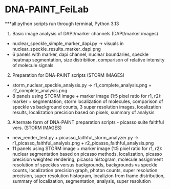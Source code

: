 # DNA-PAINT_FeiLab
***all python scripts run through terminal, Python 3.13

1) Basic image analysis of DAPI/marker channels (DAPI/marker images)
- nuclear_speckle_simple_marker_dapi.py -> visuals in nuclear_speckle_results_marker_dapi.png
- 6 panels with marker, dapi channel, nuclear boundaries, speckle heatmap segmentation, size distribition, comparison of relative intensity of molecule signals 

2) Preparation for DNA-PAINT scripts (STORM IMAGES) 
- storm_nuclear_speckle_analysis.py -> r1_complete_analysis.png + r2_complete_analysis.png
- 8 panels using STORM image + marker image (1:5 pixel ratio for r1, r2): marker + segmentation, storm localization of molecules, comparison of speckle vs background counts, 3 super resolution images, localization results, localization precision based on pixels, summary of analysis

3) Alternate form of DNA-PAINT preparation scripts - picasso suite faithful vers. (STORM IMAGES)
- new_render_test.py + picasso_faithful_storm_analyzer.py -> r1_picasso_faithful_analysis.png + r2_picasso_faithful_analysis.png
- 11 panels using STORM image + marker image (1:5 pixel ratio for r1, r2): nuclear segmentation based on picasso methods, localization, picasso precision weighted rendering, picasso histogram, molecule assignment resolution of speckles versus backgrounds, backgrounds vs speckle counts, localization precision graph, photon counts, super resolution precision, super resolution histogram, localizion from frame distribution, summary of localization, segmentation, analysis, super resolution 
